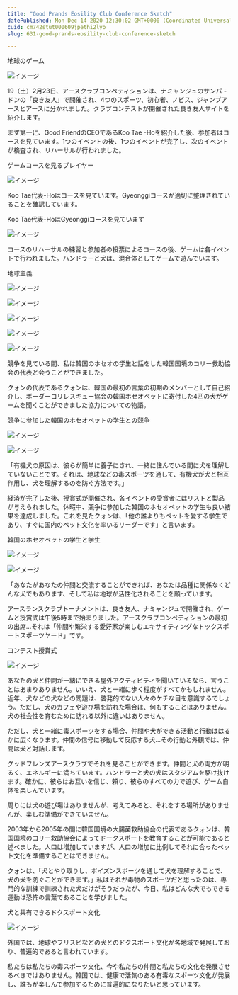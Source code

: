 ```yaml
---
title: "Good Prands Eosility Club Conference Sketch"
datePublished: Mon Dec 14 2020 12:30:02 GMT+0000 (Coordinated Universal Time)
cuid: cm742stut000609jpethi2lyo
slug: 631-good-prands-eosility-club-conference-sketch

---
```



地球のゲーム

![イメージ](https://cdn.hashnode.com/res/hashnode/image/upload/v1739495626147/2a4b0375-ffcb-4e62-a9d4-7850899c1d85.jpeg)

19（土）2月23日、アースクラブコンペティションは、ナミャンジュのサンパ - ドンの「良き友人」で開催され、4つのスポーツ、初心者、ノビス、ジャンプアースとアースに分かれました。クラブコンテストが開催された良き友人サイトを紹介します。

まず第一に、Good FriendのCEOであるKoo Tae -Hoを紹介した後、参加者はコースを見ています。1つのイベントの後、1つのイベントが完了し、次のイベントが検査され、リハーサルが行われました。

ゲームコースを見るプレイヤー

![イメージ](https://cdn.hashnode.com/res/hashnode/image/upload/v1739495628642/69745898-4bab-4b8f-9a60-5ed506b5b7b4.jpeg)

Koo Tae代表-Hoはコースを見ています。Gyeonggiコースが適切に整理されていることを確認しています。

Koo Tae代表-HoはGyeonggiコースを見ています

![イメージ](https://cdn.hashnode.com/res/hashnode/image/upload/v1739495630609/a694e314-f39f-4fc2-a046-fff313ea6285.jpeg)

コースのリハーサルの練習と参加者の投票によるコースの後、ゲームは各イベントで行われました。ハンドラーと犬は、混合体としてゲームで遊んでいます。

地球主義

![イメージ](https://cdn.hashnode.com/res/hashnode/image/upload/v1739495632762/ab8e8855-685d-4c2c-9db5-26f5e77e1739.jpeg)

![イメージ](https://cdn.hashnode.com/res/hashnode/image/upload/v1739495634665/6b5ecd48-9800-4f3b-b5f3-c34a68f0b603.jpeg)

![イメージ](https://cdn.hashnode.com/res/hashnode/image/upload/v1739495636595/dd24455a-dbd4-4098-9a72-544c9fcace73.jpeg)

![イメージ](https://cdn.hashnode.com/res/hashnode/image/upload/v1739495638966/98ccd4cc-3a7d-4f48-aacf-fa473cef8f6f.jpeg)

![イメージ](https://cdn.hashnode.com/res/hashnode/image/upload/v1739495640932/29862f5f-5a26-47c1-9807-788dc473d807.jpeg)

競争を見ている間、私は韓国のホセオの学生と話をした韓国国境のコリー救助協会の代表と会うことができました。

クォンの代表であるクォンは、韓国の最初の言葉の初期のメンバーとして自己紹介し、ボーダーコリレスキュー協会の韓国ホセオペットに寄付した4匹の犬がゲームを聞くことができました協力についての物語。

競争に参加した韓国のホセオペットの学生との競争

![イメージ](https://cdn.hashnode.com/res/hashnode/image/upload/v1739495642619/efbde3fa-756b-4540-ab37-26b0ef681105.jpeg)

![イメージ](https://cdn.hashnode.com/res/hashnode/image/upload/v1739495644928/eab90b29-460d-401f-8fa7-645a95ca3ee6.jpeg)

「有機犬の原因は、彼らが簡単に養子にされ、一緒に住んでいる間に犬を理解していないことです。それは、地球などの毒スポーツを通して、有機犬が犬と相互作用し、犬を理解するのを防ぐ方法です。」

経済が完了した後、授賞式が開催され、各イベントの受賞者にはリストと製品が与えられました。休暇中、競争に参加した韓国のホセオペットの学生も良い結果を達成しました。これを見たクォンは、「他の誰よりもペットを愛する学生であり、すぐに国内のペット文化を率いるリーダーです」と言います。

韓国のホセオペットの学生と学生

![イメージ](https://cdn.hashnode.com/res/hashnode/image/upload/v1739495647325/0970c41d-f6ab-409a-babc-db8c94a65e9c.jpeg)

![イメージ](https://cdn.hashnode.com/res/hashnode/image/upload/v1739495649377/cc3ce97e-197c-4811-907c-638c1ca8b19e.jpeg)

「あなたがあなたの仲間と交流することができれば、あなたは品種に関係なくどんな犬でもあります、そして私は地球が活性化されることを願っています。

アースランスクラブトーナメントは、良き友人、ナミャンジュで開催され、ゲームと授賞式は午後5時まで始まりました。アースクラブコンペティションの最初の出席…それは「仲間や繁栄する愛好家が楽しむエキサイティングなトックスポートスポーツヤード」です。

コンテスト授賞式

![イメージ](https://cdn.hashnode.com/res/hashnode/image/upload/v1739495651518/2e0ea8e1-1cec-49ad-9cdd-8bd9d418be8e.jpeg)

あなたの犬と仲間が一緒にできる屋外アクティビティを聞いているなら、言うことはあまりありません。いいえ、犬と一緒に歩く程度がすべてかもしれません。近年、犬などの犬などの問題は、啓発的でない人々のケチな目を意識するでしょう。ただし、犬のカフェや遊び場を訪れた場合は、何もすることはありません。犬の社会性を育むために訪れる以外に違いはありません。

ただし、犬と一緒に毒スポーツをする場合、仲間や犬ができる活動と行動ははるかに広くなります。仲間の信号に移動して反応する犬…その行動と外観では、仲間は犬と対話します。

グッドフレンズアースクラブでそれを見ることができます。仲間と犬の両方が明るく、エネルギーに満ちています。ハンドラーと犬の犬はスタジアムを駆け抜けます。確かに、彼らはお互いを信じ、頼り、彼らのすべての力で遊び、ゲーム自体を楽しんでいます。

周りには犬の遊び場はありませんが、考えてみると、それをする場所がありませんが、楽しむ準備ができていません。

2003年から2005年の間に韓国国境の大腸菌救助協会の代表であるクォンは、韓国国境のコリー救助協会によってドークスポートを教育することが可能であると述べました。人口は増加していますが、人口の増加に比例してそれに合ったペット文化を準備することはできません。

クォンは、「犬とやり取りし、ポイズンスポーツを通して犬を理解することで、犬の犬を防ぐことができます。」私はそれが毒物のスポーツだと思ったのは、専門的な訓練で訓練された犬だけがそうだったが、今日、私はどんな犬でもできる運動は恐怖の言葉であることを学びました。

犬と共有できるドクスポート文化

![イメージ](https://cdn.hashnode.com/res/hashnode/image/upload/v1739495653607/cd758fde-f5e5-453c-8653-a97e9e2bf959.jpeg)

外国では、地球やフリスビなどの犬とのドクスポート文化が各地域で発展しており、普遍的であると言われています。

私たちは私たちの毒スポーツ文化、今や私たちの仲間と私たちの文化を発展させるべきではありません。韓国では、健康で活気のある有毒なスポーツ文化が発展し、誰もが楽しんで参加するために普遍的になりたいと思っています。